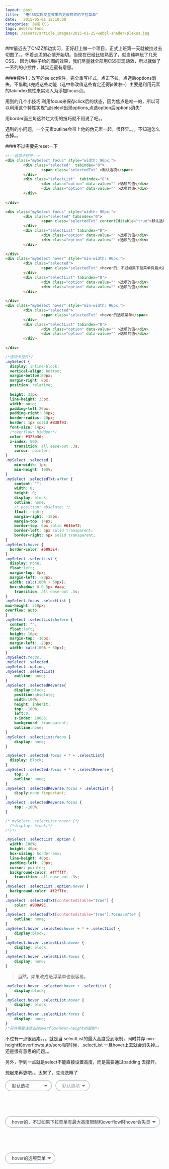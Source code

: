 ```yaml
---
layout: post
title:  "用CSS实现交互效果的更改样式的下拉菜单"
date:   2015-05-01 12:10:00
categories: 前端 CSS 
tags: Webfrontend 
image: /assets/article_images/2015-01-25-webgl-shader/plexus.jpg
---
```

###最近去了CNZZ那边实习，正好赶上做一个项目，正式上班第一天就被拉过去切图了。。怀着忐忑的心情开始切。当现在已经比较熟悉了，就当纯粹玩了几天CSS，
因为UI妹子给的图的效果，我们尽量就全部用CSS实现动效，所以就做了一系列的小控件，其实还蛮有意思。

####控件1：改写的select控件，完全重写样式，点击下拉，点选后options消失，不借助js完成这些功能（选中修改值这些肯定还得js做啦~）主要是利用元素的tabindex属性来实现人为添加focus点。

用到的几个小技巧:利用focus来保存click后的状态，因为焦点是唯一的，所以可以利用这个特性实现“点select出现options,点选option后options消失”

用border画三角这种烂大街的技巧就不用说了吧。。

遇到的小问题，一个元素outline会带上他的伪元素一起。很怪异。。。不知道怎么去掉。。

####不过需要先reset一下


```html
<!--选项卡控件-->
<div class="mySelect focus" style="width: 96px;">
        <div class="selected"  tabindex="0">
                <span class="selectedTxt" >默认选项</span>
        </div>
        <div class="selectList"  tabindex="0">
                <div class="option" data-value="" >选项的值</div>
                <div class="option" data-value="" >选项的值</div>    
        </div>
        
</div>

<div class="mySelect focus" style="width: 96px;">
        <div class="selected" tabindex="0">
                <span class="selectedTxt" contentEditable="true">默认选项</span>
        </div>
        <div class="selectList" tabindex="0">
                <div class="option" data-value="" >选项的值</div>
                <div class="option" data-value="" >选项的值</div>    
        </div>
        
</div>
<div class="mySelect hover" style="min-width: 96px;">
        <div class="selected">
                <span class="selectedTxt" >hover的，不过如果下拉菜单有最大高度限制和overflow时hover会失灵</span>
        </div>
        <div class="selectList" tabindex="0">
                <div class="option" data-value="" >选项的值</div>
                <div class="option" data-value="" >选项的值</div>    
        </div>
        
</div>
<div class="mySelect hover" style="min-width: 96px;">
        <div class="selected">
                <span class="selectedTxt" >hover的选项菜单</span>
        </div>
        <div class="selectList" tabindex="0">
                <div class="option" data-value="" >选项的值</div>
                <div class="option" data-value="" >选项的值</div>    
        </div>
        
</div>
```

```css
/*选项卡控件*/
.mySelect {
  display: inline-block;
  vertical-align: bottom;
  margin-bottom:80px;
  margin-right: 8px;
  position: relative;
 
  height: 33px;
  line-height: 33px;
  width: auto;
  padding-left:20px;
  padding-right: 30px;
  border-radius: 20px;
  border: 1px solid #838f93;
  font-size: 14px;
  /*overflow: hidden;*/
  color: #323b3d;
  z-index: 500;
    transition: all ease-out .3s;
    cursor: pointer;
}
.mySelect .selected {
    min-width: 1px;
    min-height: 100%;
}
.mySelect .selectedTxt:after {
    content: "";
    width: 0;
    height: 0;
    display: block;
    outline: none;
    /* position: absolute; */
    float: right;
    margin-right: -18px;
    margin-top: 14px;
    border-top: 6px solid #616e72;
    border-left: 6px solid transparent;
    border-right: 6px solid transparent;
}
.mySelect:hover {
  border-color: #6093E4;
}
.mySelect .selectList {
  display: none;
  float:left;
  margin-top: 8px;
  margin-left: -20px;
  width: calc(100% + 50px);
  box-shadow: 0 0 5px #aaa;
    transition: all ease-out .3s;
}
.mySelect.focus .selectList {
max-height: 350px;
overflow: auto;
}
.mySelect .selectList:before {
  content: "";
  float:left;
  height: 10px;
  margin-top: -10px;
  margin-left: -20px;
  width: calc(100% + 50px);
}
.mySelect:focus,
.mySelect .selected,
.mySelect .option,
.mySelect .selectList{
    outline: none;
}
.mySelect .selectedReverse{
	display:block;
	position:absolute;
	width:100%;
	height: inherit;
	top: -100%;
	left:0;
	z-index: 10086;
	background: transparent;
	outline:none;
}
.mySelect .selectList:focus {
    display: none;
}

.mySelect .selected:focus + * + .selectList{
  display: block;
}
.mySelect .selected:focus + * + .selectReverse {
	top: 0;
	outline: none;
}
.mySelect .selectedReverse:focus + .selectList {
	disply:none !important;
}
.mySelect .selectedReverse:focus {
	top: -100%;
}

/*.mySelect .selectList:hover {*/
  /*display: block;*/
/*}*/

.mySelect .selectList .option {
  width: 100%;
  height: 40px;
  box-sizing: border-box;
  line-height: 40px;
  padding-left: 20px;
  cursor: pointer;
  background-color: #ffffff;
    transition: all ease-out .3s;
}
.mySelect .selectList .option:hover {
  background-color: #f2f7fe;
}
.mySelect .selectedTxt[contenteditable="true"] {
    color: #909A9C;
}
.mySelect .selectedTxt[contenteditable="true"]:focus:after {
    outline: none;
}
.mySelect.hover .selected:hover + * + .selectList {
	display:block;
}
.mySelect.hover .selectList:hover {
	display: block;
}
.mySelect.hover .selectList:focus {
	display: none;
}
```

>当然，如果改成悬浮菜单也很容易。

```css
.mySelect.hover .selected:hover + .selectList {
	display:block;
}
.mySelect.hover .selectList:hover {
	display: block;
}
.mySelect.hover .selectList:focus {
	display: none;
}
/*另外需要注意去掉overflow与max-height的限制*/
```

不过有一点很蛋疼。。。就是当.selectList的最大高度受到限制，同时并存 min-height和overflow:auto/scroll的时候，.selectList 一旦hover上去就会消失掉。。还是很有意思的问题。。

另外，学到一点就是select不能直接设置高度，而是需要通过padding 去撑开。

想起来再更吧。。太累了，先洗洗睡了

<style>
  .mySelect {
  display: inline-block;
  vertical-align: bottom;
  margin-bottom:80px;
  margin-right: 8px;
  position: relative;
 
  height: 33px;
  line-height: 33px;
  width: auto;
  padding-left:20px;
  padding-right: 30px;
  border-radius: 20px;
  border: 1px solid #838f93;
  font-size: 14px;
  /*overflow: hidden;*/
  color: #323b3d;
  z-index: 500;
    transition: all ease-out .3s;
    cursor: pointer;
}
.mySelect .selected {
    min-width: 1px;
    min-height: 100%;
}
.mySelect .selectedTxt:after {
    content: "";
    width: 0;
    height: 0;
    display: block;
    outline: none;
    /* position: absolute; */
    float: right;
    margin-right: -18px;
    margin-top: 14px;
    border-top: 6px solid #616e72;
    border-left: 6px solid transparent;
    border-right: 6px solid transparent;
}
.mySelect:hover {
  border-color: #6093E4;
}
.mySelect .selectList {
  display: none;
  float:left;
  margin-top: 8px;
  margin-left: -20px;
  width: calc(100% + 50px);
  box-shadow: 0 0 5px #aaa;
    transition: all ease-out .3s;
}
.mySelect.focus .selectList {
max-height: 350px;
overflow: auto;
}
.mySelect .selectList:before {
  content: "";
  float:left;
  height: 10px;
  margin-top: -10px;
  margin-left: -20px;
  width: calc(100% + 50px);
}
.mySelect:focus,
.mySelect .selected,
.mySelect .option,
.mySelect .selectList{
    outline: none;
}
.mySelect .selectedReverse{
	display:block;
	position:absolute;
	width:100%;
	height: inherit;
	top: -100%;
	left:0;
	z-index: 10086;
	background: transparent;
	outline:none;
}
.mySelect .selectList:focus {
    display: none;
}

.mySelect .selected:focus + * + .selectList{
  display: block;
}
.mySelect .selected:focus + * + .selectReverse {
	top: 0;
	outline: none;
}
.mySelect .selectedReverse:focus + .selectList {
	disply:none !important;
}
.mySelect .selectedReverse:focus {
	top: -100%;
}

/*.mySelect .selectList:hover {*/
  /*display: block;*/
/*}*/

.mySelect .selectList .option {
  width: 100%;
  height: 40px;
  box-sizing: border-box;
  line-height: 40px;
  padding-left: 20px;
  cursor: pointer;
  background-color: #ffffff;
    transition: all ease-out .3s;
}
.mySelect .selectList .option:hover {
  background-color: #f2f7fe;
}
.mySelect .selectedTxt[contenteditable="true"] {
    color: #909A9C;
}
.mySelect .selectedTxt[contenteditable="true"]:focus:after {
    outline: none;
}
.mySelect.hover .selected:hover + * + .selectList {
	display:block;
}
.mySelect.hover .selectList:hover {
	display: block;
}
.mySelect.hover .selectList:focus {
	display: none;
}
</style>
<div class="mySelect focus" style="width: 96px;">
        <div class="selected"  tabindex="0">
                <span class="selectedTxt" >默认选项</span>
        </div>
        <div class="selectedReverse" tabindex="0"></div>
        <div class="selectList"  tabindex="0">
                <div class="option" data-value="" >选项的值</div>
                <div class="option" data-value="" >选项的值</div>    
        </div>
        
</div>

<div class="mySelect focus" >
        <div class="selected" tabindex="0">
                <span class="selectedTxt" contentEditable="true">默认选项</span>
        </div>
        <div class="selectedReverse" tabindex="0"></div>
        <div class="selectList" tabindex="0">
                <div class="option" data-value="" >选项的值</div>
                <div class="option" data-value="" >选项的值</div>    
        </div>
        
</div>
<div class="mySelect hover" style="min-width: 96px;">
        <div class="selected">
                <span class="selectedTxt" >hover的，不过如果下拉菜单有最大高度限制和overflow时hover会失灵</span>
        </div>
        <div class="selectedReverse" tabindex="0"></div>
        <div class="selectList" tabindex="0">
                <div class="option" data-value="" >选项的值</div>
                <div class="option" data-value="" >选项的值</div>    
        </div>
        
</div>
<div class="mySelect hover" style="min-width: 96px;">
        <div class="selected">
                <span class="selectedTxt" >hover的选项菜单</span>
        </div>
        <div class="selectedReverse" tabindex="0"></div>
        <div class="selectList" tabindex="0">
                <div class="option" data-value="" >选项的值</div>
                <div class="option" data-value="" >选项的值</div>    
        </div>
        
</div>
            
